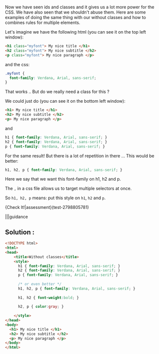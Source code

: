 Now we have seen ids and classes and it gives us a lot more power for the CSS.
We have also seen that we shouldn't abuse them.
Here are some examples of doing the same thing with our without classes and how to combines rules for multiple elements.

Let's imagine we have the following html (you can see it on the top left window):

```html
<h1 class="myfont"> My nice title </h1>
<h2 class="myfont"> My nice subtitle </h2>
<p class="myfont"> My nice paragraph </p>
```

and the css:

```css
.myfont {
  font-family: Verdana, Arial, sans-serif;
}
```

That works .. But do we really need a class for this ?

We could just do (you can see it on the bottom left window):

```html
<h1> My nice title </h1>
<h2> My nice subtitle </h2>
<p> My nice paragraph </p>
```

and

```css
h1 { font-family: Verdana, Arial, sans-serif; }
h2 { font-family: Verdana, Arial, sans-serif; }
p { font-family: Verdana, Arial, sans-serif; }
```

For the same result!
But there is a lot of repetition in there ...
This would be better:

```css
h1, h2, p { font-family: Verdana, Arial, sans-serif; }
```

Here we say that we want this font-family on h1, h2 and p.

The `,` in a css file allows us to target multiple selectors at once.

So `h1, h2, p` means: put this style on `h1`, `h2` and `p`.

{Check It!|assessment}(test-2798805781)

|||guidance

## Solution :

```html
<!DOCTYPE html>
<html>
<head>
    <title>Without classes</title>
    <style>
      h1 { font-family: Verdana, Arial, sans-serif; }
      h2 { font-family: Verdana, Arial, sans-serif; }
      p { font-family: Verdana, Arial, sans-serif; }
      
      /* or even better */
      h1, h2, p { font-family: Verdana, Arial, sans-serif; }
      
      h1, h2 { font-weight:bold; }
      
      h2, p { color:gray; }
      
    </style>
</head>
<body>
  <h1> My nice title </h1>
  <h2> My nice subtitle </h2>
  <p> My nice paragraph </p>
</body>
</html>
```


